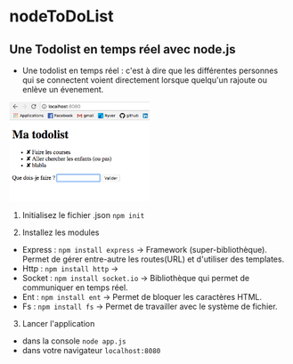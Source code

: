 # nodeToDoList

## Une Todolist en temps réel avec node.js

- Une todolist en temps réel : c'est à dire que les différentes personnes qui se connectent voient directement lorsque quelqu'un rajoute ou enlève un évenement. 

<img src="miniature.png" width="50%">

1. Initialisez le fichier .json `npm init`

2. Installez les modules 
  - Express : `npm install express` -> Framework (super-bibliothèque). Permet de gérer entre-autre les routes(URL) et d'utiliser des         templates.
  - Http : `npm install http` ->
  - Socket : `npm install socket.io` -> Bibliothèque qui permet de communiquer en temps réel.
  - Ent : `npm install ent` -> Permet de bloquer les caractères HTML.
  - Fs : `npm install fs` -> Permet de travailler avec le système de fichier. 
  
 3. Lancer l'application
   - dans la console `node app.js`
   - dans votre navigateur `localhost:8080`
